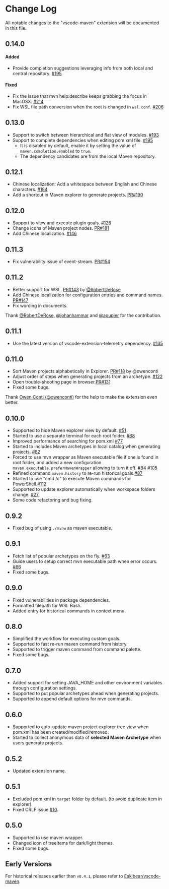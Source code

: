 # Change Log
All notable changes to the "vscode-maven" extension will be documented in this file.

## 0.14.0
#### Added
- Provide completion suggestions leveraging info from both local and central repository. [#195](https://github.com/Microsoft/vscode-maven/issues/195)

#### Fixed
- Fix the issue that mvn help:describe keeps grabbing the focus in MacOSX. [#214](https://github.com/Microsoft/vscode-maven/issues/214)
- Fix WSL file path conversion when the root is changed in `wsl.conf`. [#206](https://github.com/Microsoft/vscode-maven/issues/206)

## 0.13.0
- Support to switch between hierarchical and flat view of modules. [#193](https://github.com/Microsoft/vscode-maven/issues/193)
- Support to complete dependencies when editing pom.xml file. [#195](https://github.com/Microsoft/vscode-maven/issues/195)
  - It is disabled by default, enable it by setting the value of `maven.completion.enabled` to `true`.
  - The dependency candidates are from the local Maven repository.

## 0.12.1
- Chinese localization: Add a whitespace between English and Chinese characters. [#184](https://github.com/Microsoft/vscode-maven/issues/184)
- Add a shortcut in Maven explorer to generate projects. [PR#190](https://github.com/Microsoft/vscode-maven/pull/190)

## 0.12.0
- Support to view and execute plugin goals. [#126](https://github.com/Microsoft/vscode-maven/issues/126)
- Change icons of Maven project nodes. [PR#181](https://github.com/Microsoft/vscode-maven/pull/181)
- Add Chinese localization. [#146](https://github.com/Microsoft/vscode-maven/issues/146)

## 0.11.3
- Fix vulnerability issue of event-stream. [PR#154](https://github.com/Microsoft/vscode-maven/pull/154)

## 0.11.2
- Better support for WSL. [PR#143](https://github.com/Microsoft/vscode-maven/pull/143) by [@RobertDeRose](https://github.com/RobertDeRose)
- Add Chinese localization for configuration entries and command names. [PR#147](https://github.com/Microsoft/vscode-maven/pull/147)
- Fix wording in documents.

Thank [@RobertDeRose](https://github.com/RobertDeRose), [@johanhammar](https://github.com/johanhammar) and [@apupier](https://github.com/apupier) for the contribution.

## 0.11.1
- Use the latest version of vscode-extension-telemetry dependency. [#135](https://github.com/Microsoft/vscode-maven/issues/135)

## 0.11.0
- Sort Maven projects alphabetically in Explorer. [PR#118](https://github.com/Microsoft/vscode-maven/pull/118) by @owenconti
- Adjust order of steps when generating projects from an archetype. [#122](https://github.com/Microsoft/vscode-maven/issues/122)
- Open trouble-shooting page in browser.[PR#131](https://github.com/Microsoft/vscode-maven/pull/131)
- Fixed some bugs.

Thank [Owen Conti (@owenconti)](https://github.com/owenconti) for the help to make the extension even better.

## 0.10.0
- Supported to hide Maven explorer view by default. [#51](https://github.com/Microsoft/vscode-maven/issues/51)
- Started to use a separate terminal for each root folder. [#68](https://github.com/Microsoft/vscode-maven/pull/87)
- Improved performance of searching for pom.xml [#77](https://github.com/Microsoft/vscode-maven/issues/77)
- Started to includes Maven archetypes in local catalog when generating projects. [#82](https://github.com/Microsoft/vscode-maven/issues/82)
- Forced to use mvn wrapper as Maven executable file if one is found in root folder, and added a new configuration `maven.executable.preferMavenWrapper` allowing to turn it off. [#84](https://github.com/Microsoft/vscode-maven/issues/84) [#105](https://github.com/Microsoft/vscode-maven/pull/105)
- Refined command `maven.history` to re-run historical goals.[#87](https://github.com/Microsoft/vscode-maven/issues/87)
- Started to use "cmd /c" to execute Maven commands for PowerShell.[#112](https://github.com/Microsoft/vscode-maven/pull/112)
- Supported to update explorer automatically when workspace folders change. [#27](https://github.com/Microsoft/vscode-maven/issues/27)
- Some code refactoring and bug fixing.

## 0.9.2
- Fixed bug of using `./mvnw` as maven executable.

## 0.9.1
- Fetch list of popular archetypes on the fly. [#63](https://github.com/Microsoft/vscode-maven/pull/63)
- Guide users to setup correct mvn executable path when error occurs. [#66](https://github.com/Microsoft/vscode-maven/pull/66)
- Fixed some bugs.

## 0.9.0
- Fixed vulnerabilities in package dependencies.
- Formatted filepath for WSL Bash.
- Added entry for historical commands in context menu.

## 0.8.0
- Simplified the workflow for executing custom goals.
- Supported to fast re-run maven command from history.
- Supported to trigger maven command from command palette.
- Fixed some bugs.

## 0.7.0
- Added support for setting JAVA_HOME and other environment variables through configuration settings.
- Supported to put popular archetypes ahead when generating projects.
- Supported to append default options for mvn commands.

## 0.6.0
- Supported to auto-update maven project explorer tree view when pom.xml has been created/modified/removed.
- Started to collect anonymous data of **selected Maven Archetype** when users generate projects.

## 0.5.2
- Updated extension name.

## 0.5.1
- Excluded pom.xml in `target` folder by default. (to avoid duplicate item in explorer)
- Fixed CRLF issue [#10](https://github.com/Microsoft/vscode-maven/issues/10).

## 0.5.0
- Supported to use maven wrapper.
- Changed icon of treeItems for dark/light themes.
- Fixed some bugs.

## Early Versions
For historical releases earlier than `v0.4.1`, please refer to [Eskibear/vscode-maven](https://github.com/Eskibear/vscode-maven/releases).
